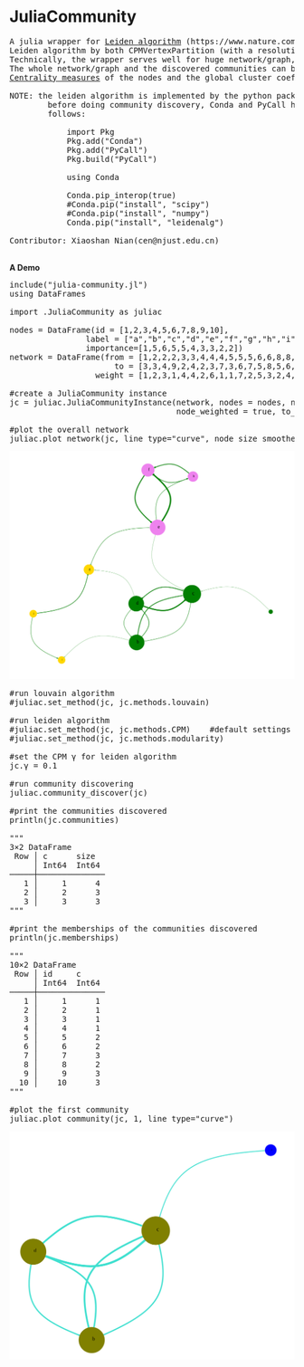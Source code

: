 # JuliaCommunity
<pre>
A julia wrapper for <a href='https://github.com/vtraag/leidenalg'>Leiden algorithm</a> (https://www.nature.com/articles/s41598-019-41695-z) to discover and plot the communities of a network. 
Leiden algorithm by both CPMVertexPartition (with a resolution parameter γ) and ModularityVertexPartition, as well as Louvain algorithm are implemented.
Technically, the wrapper serves well for huge network/graph, weighted or unweighted, directed or undirected.
The whole network/graph and the discovered communities can be plotted with the backend <a href='https://github.com/JuliaGraphs/GraphPlot.jl'>GraphPlot.jl</a>. When plotting the whole network, a graph with vertices no more than 5000 is encourgaged. Given a network/graph or a community, the plotting processing will do a basic partition by ModularityVertexPartition leiden algorithm to ensure 'closer' nodes are rendered with same random colors.
<a href='https://juliagraphs.org/LightGraphs.jl/latest/centrality/'>Centrality measures</a> of the nodes and the global cluster coefficients as well as the local cluster coefficients of the discovered communities could be assessed based on <a href='https://github.com/JuliaGraphs/LightGraphs.jl'>LightGraph.jl</a>.

NOTE: the leiden algorithm is implemented by the python package leidenalg, so
        before doing community discovery, Conda and PyCall have to be installed as
        follows:

            import Pkg
            Pkg.add("Conda")
            Pkg.add("PyCall")
            Pkg.build("PyCall")
            
            using Conda

            Conda.pip_interop(true)
            #Conda.pip("install", "scipy")
            #Conda.pip("install", "numpy")
            Conda.pip("install", "leidenalg")

Contributor: Xiaoshan Nian(cen@njust.edu.cn)
</pre>

<br><b>A Demo</b>
<pre>
include("julia-community.jl")
using DataFrames

import .JuliaCommunity as juliac

nodes = DataFrame(id = [1,2,3,4,5,6,7,8,9,10], 
                label = ["a","b","c","d","e","f","g","h","i","j"], 
                importance=[1,5,6,5,5,4,3,3,2,2])
network = DataFrame(from = [1,2,2,2,3,3,4,4,4,5,5,5,6,6,8,8,10,10],
                      to = [3,3,4,9,2,4,2,3,7,3,6,7,5,8,5,6,7,9],
                  weight = [1,2,3,1,4,4,2,6,1,1,7,2,5,3,2,4,3,2])

#create a JuliaCommunity instance
jc = juliac.JuliaCommunityInstance(network, nodes = nodes, node_label_field = "label", 
                                   node_weighted = true, to_summarise_graph = false, task_series = "test")

#plot the overall network
juliac.plot_network(jc, line_type="curve", node_size_smoother = 0.8, edge_width_smoother = 1.2)
</pre>

<img src="network.svg" />

<pre>
#run louvain algorithm
#juliac.set_method(jc, jc.methods.louvain)

#run leiden algorithm
#juliac.set_method(jc, jc.methods.CPM)    #default settings
#juliac.set_method(jc, jc.methods.modularity)

#set the CPM γ for leiden algorithm
jc.γ = 0.1

#run community discovering
juliac.community_discover(jc)

#print the communities discovered
println(jc.communities)

"""
3×2 DataFrame
 Row │ c      size  
     │ Int64  Int64 
─────┼──────────────
   1 │     1      4
   2 │     2      3
   3 │     3      3
"""

#print the memberships of the communities discovered
println(jc.memberships)

"""
10×2 DataFrame
 Row │ id     c     
     │ Int64  Int64 
─────┼──────────────
   1 │     1      1
   2 │     2      1
   3 │     3      1
   4 │     4      1
   5 │     5      2
   6 │     6      2
   7 │     7      3
   8 │     8      2
   9 │     9      3
  10 │    10      3
"""

#plot the first community
juliac.plot_community(jc, 1, line_type="curve")
</pre>

<img src="community-1.svg" />
